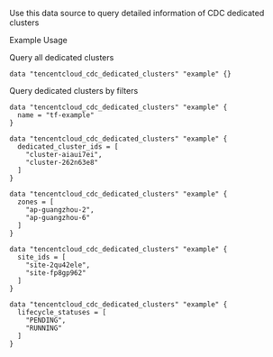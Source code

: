 Use this data source to query detailed information of CDC dedicated clusters

Example Usage

Query all dedicated clusters

```hcl
data "tencentcloud_cdc_dedicated_clusters" "example" {}
```

Query dedicated clusters by filters

```hcl
data "tencentcloud_cdc_dedicated_clusters" "example" {
  name = "tf-example"
}

data "tencentcloud_cdc_dedicated_clusters" "example" {
  dedicated_cluster_ids = [
    "cluster-aiaui7ei",
    "cluster-262n63e8"
  ]
}

data "tencentcloud_cdc_dedicated_clusters" "example" {
  zones = [
    "ap-guangzhou-2",
    "ap-guangzhou-6"
  ]
}

data "tencentcloud_cdc_dedicated_clusters" "example" {
  site_ids = [
    "site-2qu42ele",
    "site-fp8gp962"
  ]
}

data "tencentcloud_cdc_dedicated_clusters" "example" {
  lifecycle_statuses = [
    "PENDING",
    "RUNNING"
  ]
}
```
